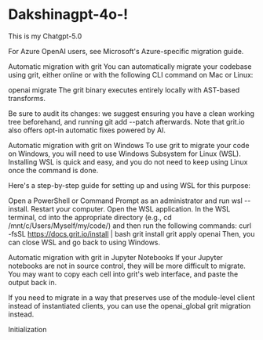 # Dakshinagpt-4o-!
This is my Chatgpt-5.0

For Azure OpenAI users, see Microsoft's Azure-specific migration guide.

Automatic migration with grit
You can automatically migrate your codebase using grit, either online or with the following CLI command on Mac or Linux:

openai migrate
The grit binary executes entirely locally with AST-based transforms.

Be sure to audit its changes: we suggest ensuring you have a clean working tree beforehand, and running git add --patch afterwards. Note that grit.io also offers opt-in automatic fixes powered by AI.

Automatic migration with grit on Windows
To use grit to migrate your code on Windows, you will need to use Windows Subsystem for Linux (WSL). Installing WSL is quick and easy, and you do not need to keep using Linux once the command is done.

Here's a step-by-step guide for setting up and using WSL for this purpose:

Open a PowerShell or Command Prompt as an administrator and run wsl --install.
Restart your computer.
Open the WSL application.
In the WSL terminal, cd into the appropriate directory (e.g., cd /mnt/c/Users/Myself/my/code/) and then run the following commands:
curl -fsSL https://docs.grit.io/install | bash
grit install
grit apply openai
Then, you can close WSL and go back to using Windows.

Automatic migration with grit in Jupyter Notebooks
If your Jupyter notebooks are not in source control, they will be more difficult to migrate. You may want to copy each cell into grit's web interface, and paste the output back in.

If you need to migrate in a way that preserves use of the module-level client instead of instantiated clients, you can use the openai_global grit migration instead.

Initialization
